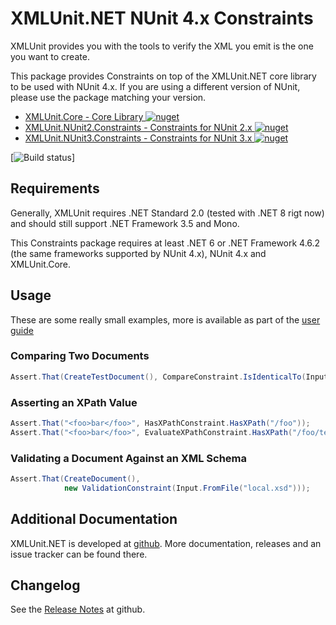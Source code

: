 # XMLUnit.NET NUnit 4.x Constraints

XMLUnit provides you with the tools to verify the XML you emit is the
one you want to create.

This package provides Constraints on top of the XMLUnit.NET core
library to be used with NUnit 4.x. If you are using a different
version of NUnit, please use the package matching your version.

* [XMLUnit.Core - Core Library ![nuget](https://img.shields.io/nuget/v/XMLUnit.Core.svg)](https://www.nuget.org/packages/XMLUnit.Core/)
* [XMLUnit.NUnit2.Constraints - Constraints for NUnit 2.x ![nuget](https://img.shields.io/nuget/v/XMLUnit.NUnit2.Constraints.svg)](https://www.nuget.org/packages/XMLUnit.NUnit2.Constraints/)
* [XMLUnit.NUnit3.Constraints - Constraints for NUnit 3.x ![nuget](https://img.shields.io/nuget/v/XMLUnit.NUnit3.Constraints.svg)](https://www.nuget.org/packages/XMLUnit.NUnit3.Constraints/)

[![Build status](https://ci.appveyor.com/api/projects/status/am34dfbr4vbcarr3?svg=true)]

## Requirements

Generally, XMLUnit requires .NET Standard 2.0 (tested with .NET 8 rigt
now) and should still support .NET Framework 3.5 and Mono.

This Constraints package requires at least .NET 6 or .NET Framework
4.6.2 (the same frameworks supported by NUnit 4.x), NUnit 4.x and
XMLUnit.Core.

## Usage

These are some really small examples, more is available as part of the
[user guide](https://github.com/xmlunit/user-guide/wiki)

### Comparing Two Documents

```csharp
Assert.That(CreateTestDocument(), CompareConstraint.IsIdenticalTo(Input.FromFile("test-data/good.xml")));
```

### Asserting an XPath Value

```csharp
Assert.That("<foo>bar</foo>", HasXPathConstraint.HasXPath("/foo"));
Assert.That("<foo>bar</foo>", EvaluateXPathConstraint.HasXPath("/foo/text()",
```

### Validating a Document Against an XML Schema


```csharp
Assert.That(CreateDocument(),
            new ValidationConstraint(Input.FromFile("local.xsd")));
```

## Additional Documentation

XMLUnit.NET is developed at
[github](https://github.com/xmlunit/xmlunit.net). More documentation,
releases and an issue tracker can be found there.

## Changelog

See the [Release
Notes](https://github.com/xmlunit/xmlunit.net/blob/main/RELEASE_NOTES.md)
at github.
